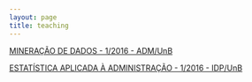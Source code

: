 ```yaml
---
layout: page
title: teaching
---
```


[MINERAÇÃO DE DADOS - 1/2016 - ADM/UnB](http://thiagomarzagao.com/teaching/mineracao1/)

[ESTATÍSTICA APLICADA À ADMINISTRAÇÃO - 1/2016 - IDP/UnB](http://thiagomarzagao.com/teaching/estatistica1/)